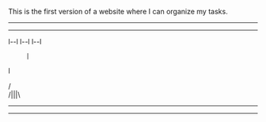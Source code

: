 ﻿This is the first version of a website where I can organize my tasks.

----------------------------------
----------------------------------

l--l   l--l   l--l

         |  

   l
  
 /\
/|||\

----------------------------------
----------------------------------


